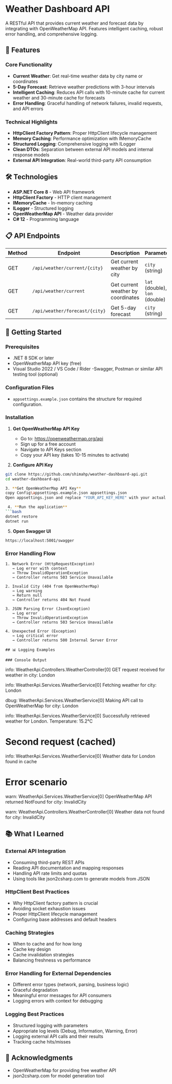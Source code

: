 # Weather Dashboard API

A RESTful API that provides current weather and forecast data by integrating with OpenWeatherMap API. Features intelligent caching, robust error handling, and comprehensive logging.

## 🎯 Features

### Core Functionality
- **Current Weather**: Get real-time weather data by city name or coordinates
- **5-Day Forecast**: Retrieve weather predictions with 3-hour intervals
- **Intelligent Caching**: Reduces API calls with 10-minute cache for current weather and 30-minute cache for forecasts
- **Error Handling**: Graceful handling of network failures, invalid requests, and API errors

### Technical Highlights
- **HttpClient Factory Pattern**: Proper HttpClient lifecycle management
- **Memory Caching**: Performance optimization with IMemoryCache
- **Structured Logging**: Comprehensive logging with ILogger
- **Clean DTOs**: Separation between external API models and internal response models
- **External API Integration**: Real-world third-party API consumption

## 🛠️ Technologies

- **ASP.NET Core 8** - Web API framework
- **HttpClient Factory** - HTTP client management
- **IMemoryCache** - In-memory caching
- **ILogger** - Structured logging
- **OpenWeatherMap API** - Weather data provider
- **C# 12** - Programming language

## 📋 API Endpoints

| Method | Endpoint | Description | Parameters |
|--------|----------|-------------|------------|
| GET | `/api/weather/current/{city}` | Get current weather by city | `city` (string) |
| GET | `/api/weather/current` | Get current weather by coordinates | `lat` (double), `lon` (double) |
| GET | `/api/weather/forecast/{city}` | Get 5-day forecast | `city` (string) |

## 🚀 Getting Started

### Prerequisites
- .NET 8 SDK or later
- OpenWeatherMap API key (free)
- Visual Studio 2022 / VS Code / Rider
-Swagger, Postman or similar API testing tool (optional)

### Configuration Files
- `appsettings.example.json` contains the structure for required configuration.


### Installation

1. **Get OpenWeatherMap API Key**
   - Go to: https://openweathermap.org/api
   - Sign up for a free account
   - Navigate to API Keys section
   - Copy your API key (takes 10-15 minutes to activate)

2. **Configure API Key**
```bash
git clone https://github.com/shimahp/weather-dashboard-api.git
cd weather-dashboard-api

3. **Get OpenWeatherMap API Key**
copy Config\appsettings.example.json appsettings.json
Open appsettings.json and replace "YOUR_API_KEY_HERE" with your actual API key.

 4. **Run the application**
```bash
dotnet restore
dotnet run
```

5. **Open Swagger UI**
```
https://localhost:5001/swagger
```


### Error Handling Flow
```
1. Network Error (HttpRequestException)
   → Log error with context
   → Throw InvalidOperationException
   → Controller returns 503 Service Unavailable

2. Invalid City (404 from OpenWeatherMap)
   → Log warning
   → Return null
   → Controller returns 404 Not Found

3. JSON Parsing Error (JsonException)
   → Log error
   → Throw InvalidOperationException
   → Controller returns 503 Service Unavailable

4. Unexpected Error (Exception)
   → Log critical error
   → Controller returns 500 Internal Server Error

## 📊 Logging Examples

### Console Output
```
info: WeatherApi.Controllers.WeatherController[0]
      GET request received for weather in city: London
      
info: WeatherApi.Services.WeatherService[0]
      Fetching weather for city: London
      
dbug: WeatherApi.Services.WeatherService[0]
      Making API call to OpenWeatherMap for city: London
      
info: WeatherApi.Services.WeatherService[0]
      Successfully retrieved weather for London. Temperature: 15.2°C

# Second request (cached)
info: WeatherApi.Services.WeatherService[0]
      Weather data for London found in cache

# Error scenario
warn: WeatherApi.Services.WeatherService[0]
      OpenWeatherMap API returned NotFound for city: InvalidCity
      
warn: WeatherApi.Controllers.WeatherController[0]
      Weather data not found for city: InvalidCity

## 📚 What I Learned

### External API Integration
- Consuming third-party REST APIs
- Reading API documentation and mapping responses
- Handling API rate limits and quotas
- Using tools like json2csharp.com to generate models from JSON

### HttpClient Best Practices
- Why HttpClient factory pattern is crucial
- Avoiding socket exhaustion issues
- Proper HttpClient lifecycle management
- Configuring base addresses and default headers

### Caching Strategies
- When to cache and for how long
- Cache key design
- Cache invalidation strategies
- Balancing freshness vs performance

### Error Handling for External Dependencies
- Different error types (network, parsing, business logic)
- Graceful degradation
- Meaningful error messages for API consumers
- Logging errors with context for debugging

### Logging Best Practices
- Structured logging with parameters
- Appropriate log levels (Debug, Information, Warning, Error)
- Logging external API calls and their results
- Tracking cache hits/misses
## 🙏 Acknowledgments

- OpenWeatherMap for providing free weather API
- json2csharp.com for model generation tool
